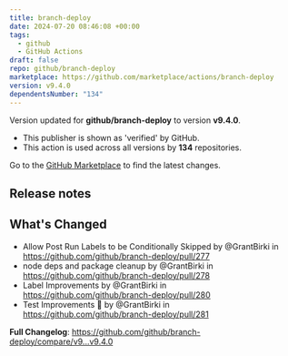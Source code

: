 ```yaml
---
title: branch-deploy
date: 2024-07-20 08:46:08 +00:00
tags:
  - github
  - GitHub Actions
draft: false
repo: github/branch-deploy
marketplace: https://github.com/marketplace/actions/branch-deploy
version: v9.4.0
dependentsNumber: "134"
---
```



Version updated for **github/branch-deploy** to version **v9.4.0**.
- This publisher is shown as 'verified' by GitHub.
- This action is used across all versions by **134** repositories.

Go to the [GitHub Marketplace](https://github.com/marketplace/actions/branch-deploy) to find the latest changes.

## Release notes

## What's Changed
* Allow Post Run Labels to be Conditionally Skipped by @GrantBirki in https://github.com/github/branch-deploy/pull/277
* node deps and package cleanup by @GrantBirki in https://github.com/github/branch-deploy/pull/278
* Label Improvements by @GrantBirki in https://github.com/github/branch-deploy/pull/280
* Test Improvements 🧪  by @GrantBirki in https://github.com/github/branch-deploy/pull/281


**Full Changelog**: https://github.com/github/branch-deploy/compare/v9...v9.4.0
